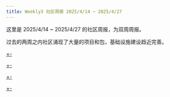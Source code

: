 ```yaml
---
title: Weekly3 社区周报 2025/4/14 ~ 2025/4/27
---
```


这里是 2025/4/14 ~ 2025/4/27 的社区周报，为双周周报。

过去的两周之内社区涌现了大量的项目和包，基础设施建设趋近完善。

[+-](/weekly/weekly3/official.md#:embed)

[+-](/weekly/weekly3/projects.md#:embed)

[+-](/weekly/weekly3/packages.md#:embed)

[+-](/weekly/weekly3/community.md#:embed)

